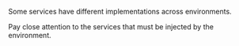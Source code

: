 Some services have different implementations across environments.

Pay close attention to the services that must be injected by the environment.
